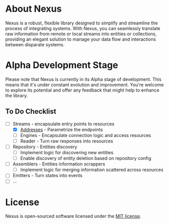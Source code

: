 # About Nexus

Nexus is a robust, flexible library designed to simplify and streamline the
process of integrating systems. With Nexus, you can seamlessly translate raw
information from remote or local streams into entities or collections, providing
an elegant solution to manage your data flow and interactions between disparate
systems.

# Alpha Development Stage

Please note that Nexus is currently in its Alpha stage of development. This
means that it's under constant evolution and improvement. You're welcome to
explore its potential and offer any feedback that might help to enhance the
library.

## To Do Checklist
- [ ] Streams - encapsulate entry points to resources
    - [x] [Addresses](https://nexus.itsmattch.com/streams/addresses) - Parametrize the endpoints
    - [ ] Engines - Encapsulate connection logic and access resources
    - [ ] Reader - Turn raw responses into resources
- [ ] Repository - Entities discovery
    - [ ] Implement logic for discovering new entities
    - [ ] Enable discovery of entity deletion based on repository config
- [ ] Assemblers - Entities information scrappers
    - [ ] Implement logic for merging information scattered across resources
- [ ] Emitters - Turn states into events
- [ ] ...

# License

Nexus is open-sourced software licensed under
the [MIT license](https://opensource.org/license/mit/).